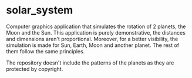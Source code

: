 # solar_system

Computer graphics application that simulates the rotation of 2 planets, the Moon and the Sun. This application is purely demonstrative, the distances and dimensions aren't proportional. Moreover, for a better visibility, the simulation is made for Sun, Earth, Moon and another planet. The rest of them follow the same principles.

The repository doesn't include the patterns of the planets as they are protected by copyright.
